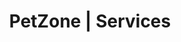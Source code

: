 ---
title: PetZone | Services
layout: service-individual
label: "Pathology"
text: "Pet patients today have a distinct advantage over their predecessors of a few decades ago. Back then, only a few rudimentary tests were available to veterinarians. Blood tests are integral in determining the health status of your pet. Blood tests can give our veterinarians a wealth of information about pet’s general health and about the efficiency of his/her internal organs. Abnormal levels of certain chemicals in the blood serum can indicate a disease even before the symptoms appear. Blood tests can make the difference between knowing if a pet’s kidneys are failing or they are just dehydrated. We can determine if your pet’s blood clotting ability and ability of the immune system to respond and if he/she is anaemic. We also carry out routine blood tests before any surgery, including spays or neuters, so we can ensure that your pet is healthy enough to undergo the anaesthesia and the procedure."
img: "/images/learn_more/pathology.jpg"
---